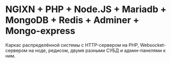 # NGIXN + PHP + Node.JS + Mariadb + MongoDB + Redis + Adminer + Mongo-express

Каркас распределённой системы с HTTP-сервером на PHP, Websocket-сервером на ноде, редисом, двумя разными СУБД и админ-панелями к ним.
